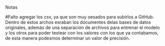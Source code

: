 Notas

#Falto agregar los csv, ya que son muy oesados para subirlos a GitHub. Dentro de estos archos esraban los documentes delas bases de datos originales, además de una separación de archivos para entrenar el modelo y los otros para poder testear con los valores con los que ya contabamos, de esta manera podesmos determinar un valor de precisión. 
